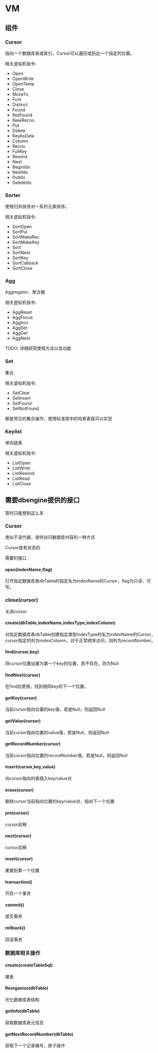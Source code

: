 # VM


## 组件

### Cursor

指向一个数据库表或索引，Cursor可以遍历或到达一个指定的位置。

相关虚拟机指令:

+ Open
+ OpenWrite
+ OpenTemp
+ Close
+ MoveTo
+ Fcnt
+ Distinct
+ Found
+ NotFound
+ NewRecno
+ Put
+ Delete
+ KeyAsData
+ Column
+ Recno
+ FullKey
+ Rewind
+ Next
+ BeginIdx
+ NextIdx
+ PutIdx
+ DeleteIdx

### Sorter

使用归并排序对一系列元素排序。 

相关虚拟机指令:

+ SortOpen
+ SortPut
+ SortMakeRec
+ SortMakeKey
+ Sort
+ SortNext
+ SortKey
+ SortCallback
+ SortClose


### Agg

Aggregator，聚合器

相关虚拟机指令:

+ AggReset
+ AggFocus
+ AggIncr
+ AggSet
+ AggGet
+ AggNext

TODO: 详细研究使用方法以及功能

### Set

集合

相关虚拟机指令:

+ SetClear
+ SetInsert
+ SetFound
+ SetNotFound

都是常见的集合操作，使用标准库中的哈希表就可以实现


### Keylist

单向链表

相关虚拟机指令:

+ ListOpen 
+ ListWrite
+ ListRewind
+ ListRead
+ ListClose

## 需要dbengine提供的接口

暂时只能想到这么多

### Cursor

类似于迭代器，提供访问数据库内容的一种方式

Cursor是有状态的

需要的接口：

#### open(indexName,flag)

打开指定数据库表dbTable的指定名为indexName的Cursor，flag为只读、可写。

### close(cursor)

关闭cursor

#### create(dbTable,indexName,indexType,indexColumn)

对指定数据库表dbTable创建指定类型indexType的名为indexName的Cursor，cursor指定的列为indexColumn，对于正常顺序访问，则列为recordNumber。

#### find(cursor,key)

将cursor位置设置为第一个key的位置，若不存在，则为Null

#### findNext(cursor)

在find后使用，找到相同key的下一个位置。

#### getKey(cursor)

当前cursor指向位置的key值，若是Null，则返回Null

#### getValue(cursor)

当前cursor指向位置的value值，若是Null，则返回Null

#### getRecordNumber(cursor)

当前cursor指向位置的recordNumber值，若是Null，则返回Null

#### insert(cursor,key,value)

向cursor指向的表插入key/value对

#### erase(cursor)

删除cursor当前指向位置的key/value对，指向下一个位置

#### pre(cursor)

cursor前移

#### next(cursor)

cursor后移

#### reset(cursor)

重置到第一个位置

#### transaction()

开启一个事务

#### commit()

提交事务

#### rollback()

回滚事务

### 数据库相关操作

#### create(createTableSql)

建表

#### Reorganize(dbTable)

优化数据库表结构

#### getInfo(dbTable)

获取数据库表元信息

#### getNextRecordNumber(dbTable)

获取下一个记录编号，原子操作
